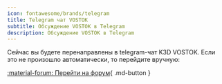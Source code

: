 ```yaml
---
icon: fontawesome/brands/telegram
title: Telegram чат VOSTOK
subtitle: Обсуждение VOSTOK в Telegram
description: Обсуждение VOSTOK в Telegram
---
```


Сейчас вы будете перенаправлены в telegram-чат K3D VOSTOK. Если это не произошло автоматически, то перейдите вручную:

[:material-forum: Перейти на форум](https://t.me/k3d_vostok){ .md-button }

<script>
  let url = "https://t.me/k3d_vostok";
  window.location.href = url;
</script>